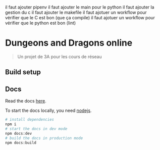 il faut ajouter pipenv
il faut ajouter le main pour le python
il faut ajouter la gestion du c
il faut ajouter le makefile
il faut ajotuer un workflow pour vérifier que le C est bon (que ça compile)
il faut ajotuer un workflow pour vérifier que le python est bon (lint)

# Dungeons and Dragons online

> Un projet de 3A pour les cours de réseau

## Build setup

## Docs

Read the docs [here](https://barbapapazes.github.io/dungeons-dragons-online/).

To start the docs locally, you need [nodejs](https://nodejs.org).

```sh
# install dependencies
npm i
# start the docs in dev mode
npm docs:dev
# build the docs in production mode
npm docs:build
```
